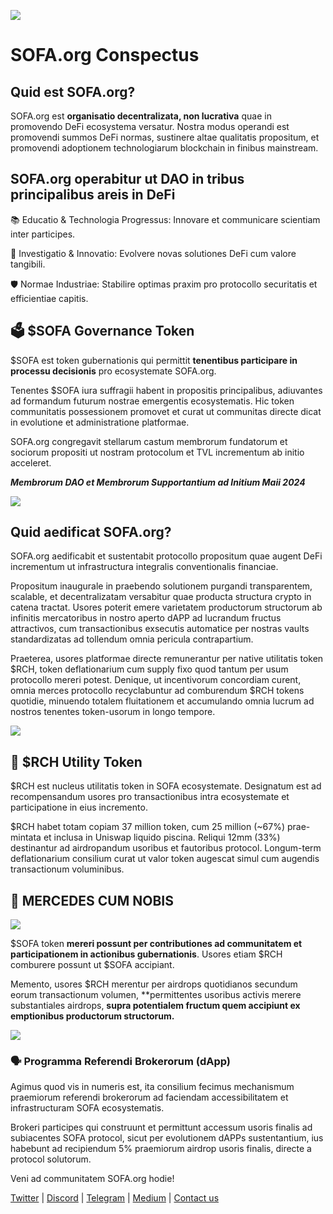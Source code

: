 ![](../../static/1.png)

# SOFA.org Conspectus

## **Quid est SOFA.org?**

SOFA.org est **organisatio decentralizata, non lucrativa** quae in promovendo DeFi ecosystema versatur. Nostra modus operandi est promovendi summos DeFi normas, sustinere altae qualitatis propositum, et promovendi adoptionem technologiarum blockchain in finibus mainstream.

## SOFA.org operabitur ut DAO in tribus principalibus areis in DeFi

📚 Educatio & Technologia Progressus: Innovare et communicare scientiam inter participes.

🔬 Investigatio & Innovatio: Evolvere novas solutiones DeFi cum valore tangibili.

🛡 Normae Industriae: Stabilire optimas praxim pro protocollo securitatis et efficientiae capitis.

## **🗳 $SOFA Governance Token**

$SOFA est token gubernationis qui permittit **tenentibus participare in processu decisionis** pro ecosystemate SOFA.org.

Tenentes $SOFA iura suffragii habent in propositis principalibus, adiuvantes ad formandum futurum nostrae emergentis ecosystematis. Hic token communitatis possessionem promovet et curat ut communitas directe dicat in evolutione et administratione platformae.

SOFA.org congregavit stellarum castum membrorum fundatorum et sociorum propositi ut nostram protocolum et TVL incrementum ab initio acceleret.

**_Membrorum DAO et Membrorum Supportantium ad Initium Maii 2024_**

![](../../static/partners.jpg)

## **Quid aedificat SOFA.org?**

SOFA.org aedificabit et sustentabit protocollo propositum quae augent DeFi incrementum ut infrastructura integralis conventionalis financiae.

Propositum inaugurale in praebendo solutionem purgandi transparentem, scalable, et decentralizatam versabitur quae producta structura crypto in catena tractat. Usores poterit emere varietatem productorum structorum ab infinitis mercatoribus in nostro aperto dAPP ad lucrandum fructus attractivos, cum transactionibus exsecutis automatice per nostras vaults standardizatas ad tollendum omnia pericula contrapartium.

Praeterea, usores platformae directe remunerantur per native utilitatis token $RCH, token deflationarium cum supply fixo quod tantum per usum protocollo mereri potest. Denique, ut incentivorum concordiam curent, omnia merces protocollo recyclabuntur ad comburendum $RCH tokens quotidie, minuendo totalem fluitationem et accumulando omnia lucrum ad nostros tenentes token-usorum in longo tempore.

![](../../static/draw1.png)

## **🤑 $RCH Utility Token**

$RCH est nucleus utilitatis token in SOFA ecosystemate. Designatum est ad recompensandum usores pro transactionibus intra ecosystemate et participatione in eius incremento.

$RCH habet totam copiam 37 million token, cum 25 million (~67%) prae-mintata et inclusa in Uniswap liquido piscina. Reliqui 12mm (33%) destinantur ad airdropandum usoribus et fautoribus protocol. Longum-term deflationarium consilium curat ut valor token augescat simul cum augendis transactionum voluminibus.

## **🚀 MERCEDES CUM NOBIS**

![](../../static/draw2.png)

$SOFA token **mereri possunt per contributiones ad communitatem et participationem in actionibus gubernationis**. Usores etiam $RCH comburere possunt ut $SOFA accipiant.

Memento, usores $RCH merentur per airdrops quotidianos secundum eorum transactionum volumen, **permittentes usoribus activis merere substantiales airdrops, **supra potentialem fructum quem accipiunt ex emptionibus productorum structorum.**

![](../../static/Wu3Qb2plXomo5oxBdZ6uNAg9sEj.png)

### 🗣 Programma Referendi Brokerorum (dApp)

Agimus quod vis in numeris est, ita consilium fecimus mechanismum praemiorum referendi brokerorum ad faciendam accessibilitatem et infrastructuram SOFA ecosystematis.

Brokeri participes qui construunt et permittunt accessum usoris finalis ad subiacentes SOFA protocol, sicut per evolutionem dAPPs sustentantium, ius habebunt ad recipiendum 5% praemiorum airdrop usoris finalis, directe a protocol solutorum.

Veni ad communitatem SOFA.org hodie!

[Twitter](https://x.com/SOFAorgDAO) | [Discord](https://discord.gg/sofaorg) | [Telegram](http://t.me/SOFAorg) | [Medium](https://medium.com/sofaorg) | [Contact us](mailto:contact@sofa.org)
